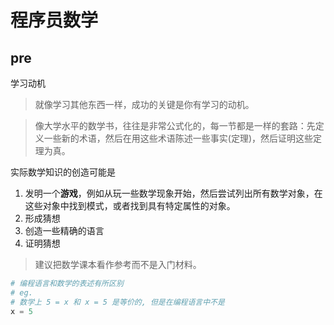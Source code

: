# 程序员数学

## pre

学习动机

> 就像学习其他东西一样，成功的关键是你有学习的动机。

> 像大学水平的数学书，往往是非常公式化的，每一节都是一样的套路：先定义一些新的术语，然后在用这些术语陈述一些事实(定理)，然后证明这些定理为真。

实际数学知识的创造可能是

1. 发明一个**游戏**，例如从玩一些数学现象开始，然后尝试列出所有数学对象，在这些对象中找到模式，或者找到具有特定属性的对象。
2. 形成猜想
3. 创造一些精确的语言
4. 证明猜想

> 建议把数学课本看作参考而不是入门材料。

```python
# 编程语言和数学的表述有所区别
# eg.
# 数学上 5 = x 和 x = 5 是等价的, 但是在编程语言中不是
x = 5
```
